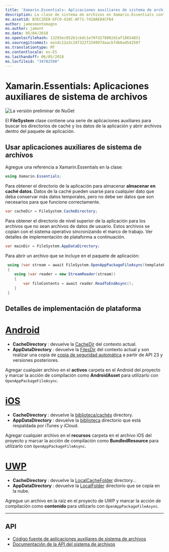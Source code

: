 ```yaml
---
title: 'Xamarin.Essentials: Aplicaciones auxiliares de sistema de archivos'
description: La clase de sistema de archivos en Xamarin.Essentials contiene una serie de aplicaciones auxiliares encontrar caché de la aplicación y los directorios de datos y abrir archivos dentro del paquete de aplicación.
ms.assetid: B3EC2DE0-EFC0-410C-AF71-7410AE84CF84
author: jamesmontemagno
ms.author: jamont
ms.date: 05/04/2018
ms.openlocfilehash: 13293ec05261cbdc1e70fd278002d1af18654851
ms.sourcegitcommit: ea1dc12a3c2d7322f234997daacbfdb6ad542507
ms.translationtype: MT
ms.contentlocale: es-ES
ms.lasthandoff: 06/05/2018
ms.locfileid: "34782590"
---
```

# <a name="xamarinessentials-file-system-helpers"></a>Xamarin.Essentials: Aplicaciones auxiliares de sistema de archivos

![La versión preliminar de NuGet](~/media/shared/pre-release.png)

El **FileSystem** clase contiene una serie de aplicaciones auxiliares para buscar los directorios de caché y los datos de la aplicación y abrir archivos dentro del paquete de aplicación.

## <a name="using-file-system-helpers"></a>Usar aplicaciones auxiliares de sistema de archivos

Agregue una referencia a Xamarin.Essentials en la clase:

```csharp
using Xamarin.Essentials;
```

Para obtener el directorio de la aplicación para almacenar **almacenar en caché datos**. Datos de la caché pueden usarse para cualquier dato que deba conservar más datos temporales, pero no debe ser datos que son necesarios para que funcione correctamente.

```csharp
var cacheDir = FileSystem.CacheDirectory;
```

Para obtener el directorio de nivel superior de la aplicación para los archivos que no sean archivos de datos de usuario. Estos archivos se copian con el sistema operativo sincronizando el marco de trabajo. Ver detalles de implementación de plataforma a continuación.

```csharp
var mainDir = FileSystem.AppDataDirectory;
```

Para abrir un archivo que se incluye en el paquete de aplicación:

```csharp
 using (var stream = await FileSystem.OpenAppPackageFileAsync(templateFileName))
 {
    using (var reader = new StreamReader(stream))
    {
        var fileContents = await reader.ReadToEndAsync();
    }
 }
```

## <a name="platform-implementation-specifics"></a>Detalles de implementación de plataforma

# <a name="androidtabandroid"></a>[Android](#tab/android)

- **CacheDirectory** : devuelve la [CacheDir](https://developer.android.com/reference/android/content/Context.html#getCacheDir) del contexto actual.
- **AppDataDirectory** : devuelve la [FilesDir](https://developer.android.com/reference/android/content/Context.html#getFilesDir) del contexto actual y son realizar una copia de [copia de seguridad automática](https://developer.android.com/guide/topics/data/autobackup.html) a partir de API 23 y versiones posteriores.

Agregar cualquier archivo en el **activos** carpeta en el Android del proyecto y marcar la acción de compilación como **AndroidAsset** para utilizarlo con `OpenAppPackageFileAsync`.

# <a name="iostabios"></a>[iOS](#tab/ios)

- **CacheDirectory** : devuelve la [biblioteca/cachés](https://developer.apple.com/library/content/documentation/FileManagement/Conceptual/FileSystemProgrammingGuide/FileSystemOverview/FileSystemOverview.html) directory.
- **AppDataDirectory** : devuelve la [biblioteca](https://developer.apple.com/library/content/documentation/FileManagement/Conceptual/FileSystemProgrammingGuide/FileSystemOverview/FileSystemOverview.html) directorio que está respaldada por iTunes y iCloud.

Agregar cualquier archivo en el **recursos** carpeta en el archivo iOS del proyecto y marcar la acción de compilación como **BundledResource** para utilizarlo con `OpenAppPackageFileAsync`.

# <a name="uwptabuwp"></a>[UWP](#tab/uwp)

- **CacheDirectory** : devuelve la [LocalCacheFolder](https://docs.microsoft.com/en-us/uwp/api/windows.storage.applicationdata.localcachefolder#Windows_Storage_ApplicationData_LocalCacheFolder) directory...
- **AppDataDirectory** : devuelve la [LocalFolder](https://docs.microsoft.com/en-us/uwp/api/windows.storage.applicationdata.localfolder#Windows_Storage_ApplicationData_LocalFolder) directorio que se copia en la nube.

Agregue un archivo en la raíz en el proyecto de UWP y marcar la acción de compilación como **contenido** para utilizarlo con `OpenAppPackageFileAsync`.

--------------

## <a name="api"></a>API

- [Código fuente de aplicaciones auxiliares de sistema de archivos](https://github.com/xamarin/Essentials/tree/master/Xamarin.Essentials/FileSystem)
- [Documentación de la API del sistema de archivos](xref:Xamarin.Essentials.FileSystem)
